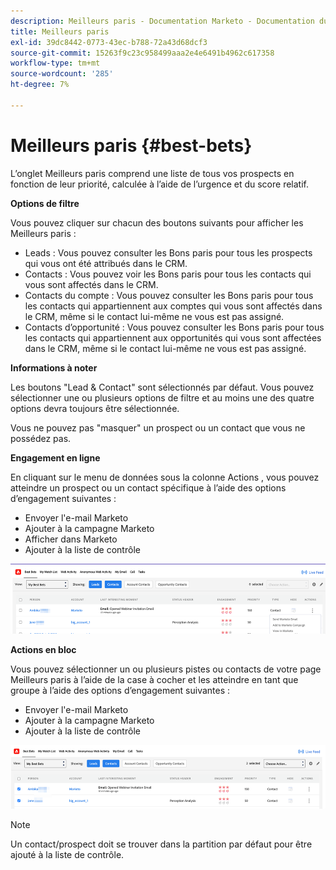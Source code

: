 ```yaml
---
description: Meilleurs paris - Documentation Marketo - Documentation du produit
title: Meilleurs paris
exl-id: 39dc8442-0773-43ec-b788-72a43d68dcf3
source-git-commit: 15263f9c23c958499aaa2e4e6491b4962c617358
workflow-type: tm+mt
source-wordcount: '285'
ht-degree: 7%

---
```


# Meilleurs paris {#best-bets}

L’onglet Meilleurs paris comprend une liste de tous vos prospects en fonction de leur priorité, calculée à l’aide de l’urgence et du score relatif.

**Options de filtre**

Vous pouvez cliquer sur chacun des boutons suivants pour afficher les Meilleurs paris :

* Leads : Vous pouvez consulter les Bons paris pour tous les prospects qui vous ont été attribués dans le CRM.
* Contacts : Vous pouvez voir les Bons paris pour tous les contacts qui vous sont affectés dans le CRM.
* Contacts du compte : Vous pouvez consulter les Bons paris pour tous les contacts qui appartiennent aux comptes qui vous sont affectés dans le CRM, même si le contact lui-même ne vous est pas assigné.
* Contacts d’opportunité : Vous pouvez consulter les Bons paris pour tous les contacts qui appartiennent aux opportunités qui vous sont affectées dans le CRM, même si le contact lui-même ne vous est pas assigné.

**Informations à noter**

Les boutons &quot;Lead &amp; Contact&quot; sont sélectionnés par défaut. Vous pouvez sélectionner une ou plusieurs options de filtre et au moins une des quatre options devra toujours être sélectionnée.

Vous ne pouvez pas &quot;masquer&quot; un prospect ou un contact que vous ne possédez pas.

**Engagement en ligne**

En cliquant sur le menu de données sous la colonne Actions , vous pouvez atteindre un prospect ou un contact spécifique à l’aide des options d’engagement suivantes :

* Envoyer l&#39;e-mail Marketo
* Ajouter à la campagne Marketo
* Afficher dans Marketo
* Ajouter à la liste de contrôle

![](assets/best-bets-1.png)

**Actions en bloc**

Vous pouvez sélectionner un ou plusieurs pistes ou contacts de votre page Meilleurs paris à l’aide de la case à cocher et les atteindre en tant que groupe à l’aide des options d’engagement suivantes :

* Envoyer l&#39;e-mail Marketo
* Ajouter à la campagne Marketo
* Ajouter à la liste de contrôle

![](assets/best-bets-2.png)

>[!NOTE]
>
>Un contact/prospect doit se trouver dans la partition par défaut pour être ajouté à la liste de contrôle.
